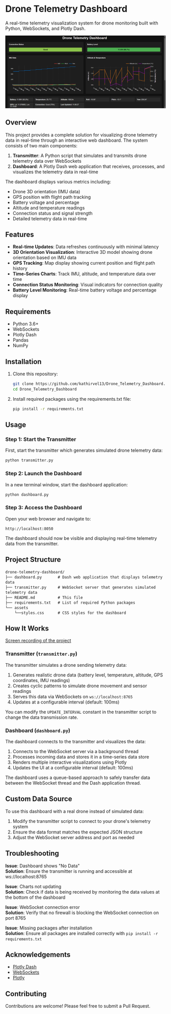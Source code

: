 # Drone Telemetry Dashboard

A real-time telemetry visualization system for drone monitoring built with Python, WebSockets, and Plotly Dash.

![Dashboard Preview](https://raw.githubusercontent.com/kathirvel13/Drone_Telemetry_Dashboard/refs/heads/main/screenshots/Dashboard_home.png)

## Overview

This project provides a complete solution for visualizing drone telemetry data in real-time through an interactive web dashboard. The system consists of two main components:

1. **Transmitter**: A Python script that simulates and transmits drone telemetry data over WebSockets
2. **Dashboard**: A Plotly Dash web application that receives, processes, and visualizes the telemetry data in real-time

The dashboard displays various metrics including:
- Drone 3D orientation (IMU data)
- GPS position with flight path tracking
- Battery voltage and percentage
- Altitude and temperature readings
- Connection status and signal strength
- Detailed telemetry data in real-time

## Features

- **Real-time Updates**: Data refreshes continuously with minimal latency
- **3D Orientation Visualization**: Interactive 3D model showing drone orientation based on IMU data
- **GPS Tracking**: Map display showing current position and flight path history
- **Time-Series Charts**: Track IMU, altitude, and temperature data over time
- **Connection Status Monitoring**: Visual indicators for connection quality
- **Battery Level Monitoring**: Real-time battery voltage and percentage display

## Requirements

- Python 3.6+
- WebSockets
- Plotly Dash
- Pandas
- NumPy

## Installation

1. Clone this repository:
   ```bash
   git clone https://github.com/kathirvel13/Drone_Telemetry_Dashboard.git
   cd Drone_Telemetry_Dashboard
   ```

2. Install required packages using the requirements.txt file:
   ```bash
   pip install -r requirements.txt
   ```

## Usage

### Step 1: Start the Transmitter

First, start the transmitter which generates simulated drone telemetry data:

```bash
python transmitter.py
```

### Step 2: Launch the Dashboard

In a new terminal window, start the dashboard application:

```bash
python dashboard.py
```

### Step 3: Access the Dashboard

Open your web browser and navigate to:
```
http://localhost:8050
```

The dashboard should now be visible and displaying real-time telemetry data from the transmitter.

## Project Structure

```
drone-telemetry-dashboard/
├── dashboard.py       # Dash web application that displays telemetry data
├── transmitter.py     # WebSocket server that generates simulated telemetry data
├── README.md          # This file
├── requirements.txt   # List of required Python packages
└── assets
	└──styles.css      # CSS styles for the dashboard
```

## How It Works

[Screen recording of the project](https://drive.google.com/file/d/1jW-GWIe2OhQuxpr6zfI-piJLpcL01sFt/view?usp=sharing)

### Transmitter (`transmitter.py`)

The transmitter simulates a drone sending telemetry data:

1. Generates realistic drone data (battery level, temperature, altitude, GPS coordinates, IMU readings)
2. Creates cyclic patterns to simulate drone movement and sensor readings
3. Serves this data via WebSockets on `ws://localhost:8765`
4. Updates at a configurable interval (default: 100ms)

You can modify the `UPDATE_INTERVAL` constant in the transmitter script to change the data transmission rate.

### Dashboard (`dashboard.py`)

The dashboard connects to the transmitter and visualizes the data:

1. Connects to the WebSocket server via a background thread
2. Processes incoming data and stores it in a time-series data store
3. Renders multiple interactive visualizations using Plotly
4. Updates the UI at a configurable interval (default: 100ms)

The dashboard uses a queue-based approach to safely transfer data between the WebSocket thread and the Dash application thread.

## Custom Data Source

To use this dashboard with a real drone instead of simulated data:

1. Modify the transmitter script to connect to your drone's telemetry system
2. Ensure the data format matches the expected JSON structure
3. Adjust the WebSocket server address and port as needed

## Troubleshooting

**Issue**: Dashboard shows "No Data"  
**Solution**: Ensure the transmitter is running and accessible at ws://localhost:8765

**Issue**: Charts not updating  
**Solution**: Check if data is being received by monitoring the data values at the bottom of the dashboard

**Issue**: WebSocket connection error  
**Solution**: Verify that no firewall is blocking the WebSocket connection on port 8765

**Issue**: Missing packages after installation  
**Solution**: Ensure all packages are installed correctly with `pip install -r requirements.txt`

## Acknowledgements

- [Plotly Dash](https://dash.plotly.com/)
- [WebSockets](https://websockets.readthedocs.io/)
- [Plotly](https://plotly.com/)

## Contributing

Contributions are welcome! Please feel free to submit a Pull Request.